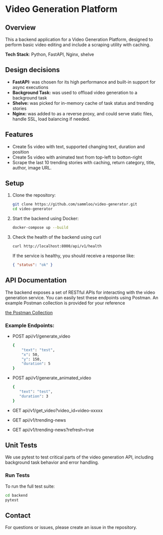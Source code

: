 # Video Generation Platform

## Overview

This a backend application for a Video Generation Platform, designed to perform basic video editing and include a scraping utility with caching.

**Tech Stack**: Python, FastAPI, Nginx, shelve

## Design decisions

- **FastAPI:** was chosen for its high performance and built-in support for async executions
- **Background Task:** was used to offload video generation to a background task
- **Shelve:** was picked for in-memory cache of task status and trending stories
- **Nginx:** was added to as a reverse proxy, and could serve static files, handle SSL, load balancing if needed.

## Features

- Create 5s video with text, supported changing text, duration and position
- Create 5s video with animated text from top-left to botton-right
- Scrape the last 10 trending stories with caching, return category, title, author, image URL.

## Setup

1. Clone the repository:

   ```sh
   git clone https://github.com/sammloo/video-generator.git
   cd video-generator
   ```

2. Start the backend using Docker:

   ```sh
   docker-compose up --build
   ```

3. Check the health of the backend using curl

   ```sh
   curl http://localhost:8000/api/v1/health
   ```

   If the service is healthy, you should receive a response like:

   ```json
   { "status": "ok" }
   ```

## API Documentation

The backend exposes a set of RESTful APIs for interacting with the video generation service. You can easily test these endpoints using Postman.
An example Postman collection is provided for your reference

[the Postman Collection](video_generator_test.postman_collection.json)

### Example Endpoints:

- POST api/v1/generate_video
  ```sh
  {
      "text": "test",
      "x": 50,
      "y": 150,
      "duration": 5
  }
  ```
- POST api/v1/generate_animated_video

  ```sh
  {
     "text": "test",
     "duration": 3
  }
  ```

- GET api/v1/get_video?video_id=video-xxxxx
- GET api/v1/trending-news
- GET api/v1/trending-news?refresh=true

## Unit Tests

We use pytest to test critical parts of the video generation API, including background task behavior and error handling.

### Run Tests

To run the full test suite:

```sh
cd backend
pytest
```

## Contact

For questions or issues, please create an issue in the repository.
